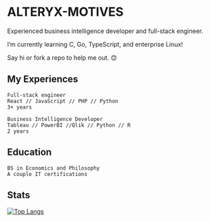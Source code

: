 # ALTERYX-MOTIVES

Experienced business intelligence developer and full-stack engineer.

I’m currently learning C, Go, TypeScript, and enterprise Linux!

Say hi or fork a repo to help me out. 😊

## My Experiences

```
Full-stack engineer
React // JavaScript // PHP // Python
3+ years
```
```
Business Intelligence Developer
Tableau // PowerBI //Qlik // Python // R 
2 years
```
## Education
```
BS in Economics and Philosophy
A couple IT certifications
```

## Stats
[![Top Langs](https://github-readme-stats.vercel.app/api/top-langs/?username=alteryx-motives&layout=compact&theme=gruvbox)](https://github.com/anuraghazra/github-readme-stats)
